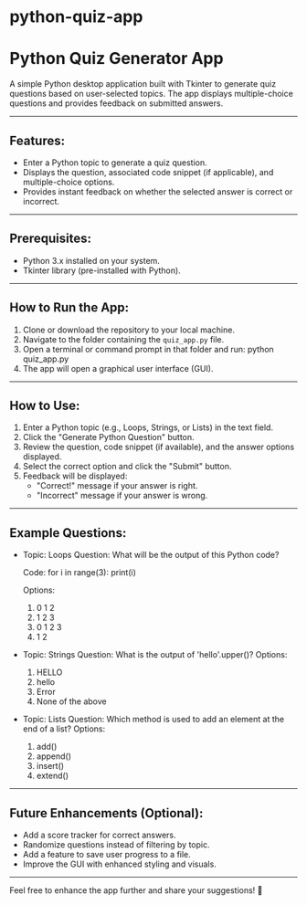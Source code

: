# python-quiz-app

Python Quiz Generator App
=========================

A simple Python desktop application built with Tkinter to generate quiz questions based on user-selected topics. The app displays multiple-choice questions and provides feedback on submitted answers.

-------------------------
Features:
-------------------------
- Enter a Python topic to generate a quiz question.
- Displays the question, associated code snippet (if applicable), and multiple-choice options.
- Provides instant feedback on whether the selected answer is correct or incorrect.

-------------------------
Prerequisites:
-------------------------
- Python 3.x installed on your system.
- Tkinter library (pre-installed with Python).

-------------------------
How to Run the App:
-------------------------
1. Clone or download the repository to your local machine.
2. Navigate to the folder containing the `quiz_app.py` file.
3. Open a terminal or command prompt in that folder and run:
   python quiz_app.py
4. The app will open a graphical user interface (GUI).

-------------------------
How to Use:
-------------------------
1. Enter a Python topic (e.g., Loops, Strings, or Lists) in the text field.
2. Click the "Generate Python Question" button.
3. Review the question, code snippet (if available), and the answer options displayed.
4. Select the correct option and click the "Submit" button.
5. Feedback will be displayed:
   - "Correct!" message if your answer is right.
   - "Incorrect" message if your answer is wrong.

-------------------------
Example Questions:
-------------------------
- Topic: Loops
  Question: What will be the output of this Python code?
  
  Code:
  for i in range(3):
      print(i)
  
  Options:
  1. 0 1 2
  2. 1 2 3
  3. 0 1 2 3
  4. 1 2

- Topic: Strings
  Question: What is the output of 'hello'.upper()?
  Options:
  1. HELLO
  2. hello
  3. Error
  4. None of the above

- Topic: Lists
  Question: Which method is used to add an element at the end of a list?
  Options:
  1. add()
  2. append()
  3. insert()
  4. extend()

-------------------------
Future Enhancements (Optional):
-------------------------
- Add a score tracker for correct answers.
- Randomize questions instead of filtering by topic.
- Add a feature to save user progress to a file.
- Improve the GUI with enhanced styling and visuals.

-------------------------
Feel free to enhance the app further and share your suggestions! 🎉
